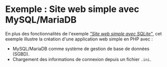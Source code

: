 # Exemple : Site web simple avec MySQL/MariaDB

En plus des fonctionnalités de l'exemple
[_"Site web simple avec SQLite"_](../01-site-web-simple-avec-sqlite/), cet
exemple illustre la création d'une application web simple en PHP avec :

- MySQL/MariaDB comme système de gestion de base de données (SGBD).
- Chargement des informations de connexion depuis un fichier `.ini`.
